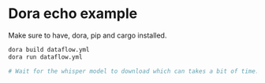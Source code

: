 # Dora echo example

Make sure to have, dora, pip and cargo installed.

```bash
dora build dataflow.yml
dora run dataflow.yml

# Wait for the whisper model to download which can takes a bit of time.
```
